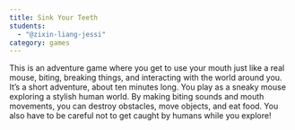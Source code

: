 ```yaml
---
title: Sink Your Teeth
students:
  - "@zixin-liang-jessi"
category: games
---
```

This is an adventure game where you get to use your mouth just like a real mouse, biting, breaking things, and interacting with the world around you.  It’s a short adventure, about ten minutes long. You play as a sneaky mouse exploring a stylish human world. By making biting sounds and mouth movements, you can destroy obstacles, move objects, and eat food. You also have to be careful not to get caught by humans while you explore!